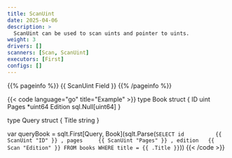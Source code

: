 ```yaml
---
title: ScanUint
date: 2025-04-06
description: >
  ScanUint can be used to scan uints and pointer to uints.
weight: 3
drivers: []
scanners: [Scan, ScanUint]
executors: [First]
configs: []
---
```


{{% pageinfo %}}
{{ ScanUint Field }}
{{% /pageinfo %}}

{{< code language="go" title="Example" >}}
type Book struct {
  ID      uint
  Pages   *uint64
  Edition sql.Null[uint64]
}

type Query struct {
  Title string
}

var queryBook = sqlt.First[Query, Book](sqlt.Parse(`
  SELECT
    id          {{ ScanUint "ID" }}
    , pages     {{ ScanUint "Pages" }}
    , edition   {{ Scan "Edition" }}
  FROM books
  WHERE title = {{ .Title }}
`))
{{< /code >}}
